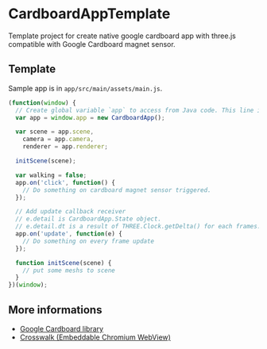 CardboardAppTemplate
====================

Template project for create native google cardboard app with three.js compatible with Google Cardboard magnet sensor.

## Template

Sample app is in `app/src/main/assets/main.js`.

```JavaScript
(function(window) {
  // Create global variable `app` to access from Java code. This line is required!
  var app = window.app = new CardboardApp();

  var scene = app.scene,
    camera = app.camera,
    renderer = app.renderer;

  initScene(scene);

  var walking = false;
  app.on('click', function() {
    // Do something on cardboard magnet sensor triggered.
  });

  // Add update callback receiver
  // e.detail is CardboardApp.State object.
  // e.detail.dt is a result of THREE.Clock.getDelta() for each frames.
  app.on('update', function(e) {
    // Do something on every frame update
  });

  function initScene(scene) {
    // put some meshs to scene
  }
})(window);
```

## More informations

* [Google Cardboard library](https://developers.google.com/cardboard/overview)
* [Crosswalk (Embeddable Chromium WebView)](https://crosswalk-project.org/)
